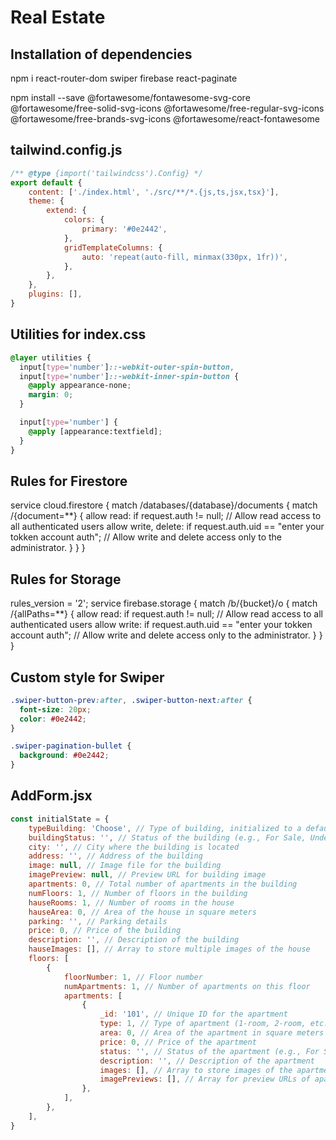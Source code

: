 # Real Estate

## Installation of dependencies

npm i react-router-dom swiper firebase react-paginate 

npm install --save @fortawesome/fontawesome-svg-core @fortawesome/free-solid-svg-icons @fortawesome/free-regular-svg-icons @fortawesome/free-brands-svg-icons @fortawesome/react-fontawesome

## tailwind.config.js

```javascript
/** @type {import('tailwindcss').Config} */
export default {
	content: ['./index.html', './src/**/*.{js,ts,jsx,tsx}'],
	theme: {
		extend: {
			colors: {
				primary: '#0e2442',
			},
			gridTemplateColumns: {
				auto: 'repeat(auto-fill, minmax(330px, 1fr))',
			},
		},
	},
	plugins: [],
}
```

## Utilities for index.css
```css
@layer utilities {
  input[type='number']::-webkit-outer-spin-button,
  input[type='number']::-webkit-inner-spin-button {
    @apply appearance-none;
    margin: 0;
  }

  input[type='number'] {
    @apply [appearance:textfield];
  }
}
```

## Rules for Firestore

service cloud.firestore {
  match /databases/{database}/documents {
    match /{document=**} {
      allow read: if request.auth != null;  // Allow read access to all authenticated users
      allow write, delete: if request.auth.uid == "enter your tokken account auth";  // Allow write and delete access only to the administrator.
    }
  }
}

## Rules for Storage

rules_version = '2';
service firebase.storage {
  match /b/{bucket}/o {
    match /{allPaths=**} {
      allow read: if request.auth != null;  // Allow read access to all authenticated users
      allow write: if request.auth.uid == "enter your tokken account auth";  // Allow write and delete access only to the administrator.
    }
  }
}

## Custom style for Swiper

```css
.swiper-button-prev:after, .swiper-button-next:after {
  font-size: 20px;
  color: #0e2442;
}

.swiper-pagination-bullet {
  background: #0e2442;
}
```
## AddForm.jsx
```javascript
const initialState = {
	typeBuilding: 'Choose', // Type of building, initialized to a default value
	buildingStatus: '', // Status of the building (e.g., For Sale, Under Construction)
	city: '', // City where the building is located
	address: '', // Address of the building
	image: null, // Image file for the building
	imagePreview: null, // Preview URL for building image
	apartments: 0, // Total number of apartments in the building
	numFloors: 1, // Number of floors in the building
	hauseRooms: 1, // Number of rooms in the house
	hauseArea: 0, // Area of the house in square meters
	parking: '', // Parking details
	price: 0, // Price of the building
	description: '', // Description of the building
	hauseImages: [], // Array to store multiple images of the house
	floors: [
		{
			floorNumber: 1, // Floor number
			numApartments: 1, // Number of apartments on this floor
			apartments: [
				{
					_id: '101', // Unique ID for the apartment
					type: 1, // Type of apartment (1-room, 2-room, etc.)
					area: 0, // Area of the apartment in square meters
					price: 0, // Price of the apartment
					status: '', // Status of the apartment (e.g., For Sale, Rent)
					description: '', // Description of the apartment
					images: [], // Array to store images of the apartment
					imagePreviews: [], // Array for preview URLs of apartment images
				},
			],
		},
	],
}
```